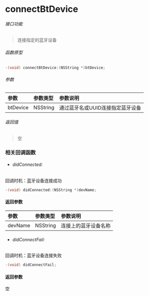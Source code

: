 # connectBtDevice

###### 接口功能
> 连接指定的蓝牙设备

###### 函数原型

```objective-c
-(void) connectBtDevice:(NSString *)btDevice;
```

###### 参数
| 参数 | 参数类型 | 参数说明 |
| :-------- | :--------| :------ |
| btDevice| NSString | 通过蓝牙名或UUID连接指定蓝牙设备 |

###### 返回值
> 空

### 相关回调函数
- ###### didConnected:
回调时机：蓝牙设备连接成功
```objective-c
-(void) didConnected:(NSString *)devName;
```

#### 返回参数
| 参数 | 参数类型 | 参数说明 |
| :-------- | :--------| :------ |
| devName| NSString | 连接上的蓝牙设备名称 |


- ###### didConnectFail:
回调时机：蓝牙设备连接失败
```objective-c
-(void) didConnectFail;
```
#### 返回参数
空

